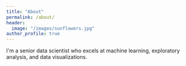 ```yaml
---
title: "About"
permalink: /about/
header:
  image: "/images/sunflowers.jpg"
author_profile: true
---
```


  I'm a senior data scientist who excels at machine learning, exploratory
  analysis, and data visualizations.

